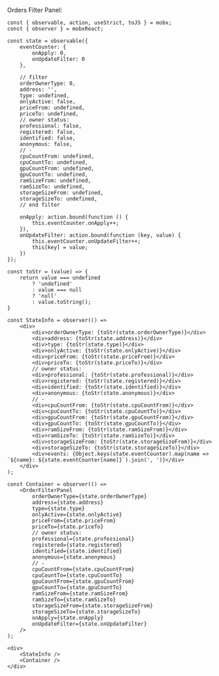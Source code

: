Orders Filter Panel:

    const { observable, action, useStrict, toJS } = mobx;
    const { observer } = mobxReact;

    const state = observable({
        eventCounter: {
            onApply: 0,
            onUpdateFilter: 0
        },

        // filter
        orderOwnerType: 0,
        address: '',
        type: undefined,
        onlyActive: false,
        priceFrom: undefined,
        priceTo: undefined,
        // owner status:
        professional: false,
        registered: false,
        identified: false,
        anonymous: false,
        // -
        cpuCountFrom: undefined,
        cpuCountTo: undefined,
        gpuCountFrom: undefined,
        gpuCountTo: undefined,
        ramSizeFrom: undefined,
        ramSizeTo: undefined,
        storageSizeFrom: undefined,
        storageSizeTo: undefined,
        // end filter

        onApply: action.bound(function () {
            this.eventCounter.onApply++;
        }),
        onUpdateFilter: action.bound(function (key, value) {
            this.eventCounter.onUpdateFilter++;
            this[key] = value;
        })
    });

    const toStr = (value) => {
        return value === undefined
            ? 'undefined'
            : value === null
            ? 'null'
            : value.toString();
    }

    const StateInfo = observer(() =>
        <div>
            <div>orderOwnerType: {toStr(state.orderOwnerType)}</div>
            <div>address: {toStr(state.address)}</div>
            <div>type: {toStr(state.type)}</div>
            <div>onlyActive: {toStr(state.onlyActive)}</div>
            <div>priceFrom: {toStr(state.priceFrom)}</div>
            <div>priceTo: {toStr(state.priceTo)}</div>
            // owner status:
            <div>professional: {toStr(state.professional)}</div>
            <div>registered: {toStr(state.registered)}</div>
            <div>identified: {toStr(state.identified)}</div>
            <div>anonymous: {toStr(state.anonymous)}</div>
            // -
            <div>cpuCountFrom: {toStr(state.cpuCountFrom)}</div>
            <div>cpuCountTo: {toStr(state.cpuCountTo)}</div>
            <div>gpuCountFrom: {toStr(state.gpuCountFrom)}</div>
            <div>gpuCountTo: {toStr(state.gpuCountTo)}</div>
            <div>ramSizeFrom: {toStr(state.ramSizeFrom)}</div>
            <div>ramSizeTo: {toStr(state.ramSizeTo)}</div>
            <div>storageSizeFrom: {toStr(state.storageSizeFrom)}</div>
            <div>storageSizeTo: {toStr(state.storageSizeTo)}</div>
            <div>events: {Object.keys(state.eventCounter).map(name => `${name}: ${state.eventCounter[name]}`).join(', ')}</div>
        </div>
    );

    const Container = observer(() =>
        <OrderFilterPanel
            orderOwnerType={state.orderOwnerType}
            address={state.address}
            type={state.type}
            onlyActive={state.onlyActive}
            priceFrom={state.priceFrom}
            priceTo={state.priceTo}
            // owner status:
            professional={state.professional}
            registered={state.registered}
            identified={state.identified}
            anonymous={state.anonymous}
            // -
            cpuCountFrom={state.cpuCountFrom}
            cpuCountTo={state.cpuCountTo}
            gpuCountFrom={state.gpuCountFrom}
            gpuCountTo={state.gpuCountTo}
            ramSizeFrom={state.ramSizeFrom}
            ramSizeTo={state.ramSizeTo}
            storageSizeFrom={state.storageSizeFrom}
            storageSizeTo={state.storageSizeTo}
            onApply={state.onApply}
            onUpdateFilter={state.onUpdateFilter}
        />
    );

    <div>
        <StateInfo />
        <Container />
    </div>
